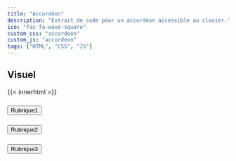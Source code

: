 ```yaml
---
title: "Accordéon"
description: "Extrait de code pour un accordéon accessible au clavier."
ico: "fas fa-wave-square"
custom_css: "accordeon"
custom_js: "accordeon"
tags: ["HTML", "CSS", "JS"]
---
```


## Visuel

{{< innerhtml >}}
 <div id="accordionGroup" class="accordion">
            <h3>
                <button type="button" aria-expanded="false" class="accordion-trigger" aria-controls="sect1"
                    id="accordion1id">
                    <span class="accordion-title">
                        Rubrique1
                        <span class="accordion-icon"></span>
                    </span>
                </button>
            </h3>
            <div id="sect1" role="region" aria-labelledby="accordion1id" class="accordion-panel" hidden="">
                <div>
                    <p>Consectetur cupidatat nisi amet exercitation quis mollit. Incididunt labore voluptate labore
                        nostrud incididunt fugiat labore est anim tempor et Lorem dolor ea. Est aute sint velit deserunt
                        qui adipisicing magna cillum fugiat et exercitation. Consectetur excepteur aliquip duis
                        consectetur minim tempor amet sint fugiat duis irure do. Laboris magna cupidatat sint enim non
                        occaecat cillum anim consectetur mollit laboris anim. Ea velit fugiat nisi aliquip labore sit
                        Lorem laborum mollit sit culpa non sunt.</p>
                    <p>Consectetur cupidatat nisi amet exercitation quis mollit. Incididunt labore voluptate labore
                        nostrud incididunt fugiat labore est anim tempor et Lorem dolor ea. Est aute sint velit deserunt
                        qui adipisicing magna cillum fugiat et exercitation. Consectetur excepteur aliquip duis
                        consectetur minim tempor amet sint fugiat duis irure do. Laboris magna cupidatat sint enim non
                        occaecat cillum anim consectetur mollit laboris anim. Ea velit fugiat nisi aliquip labore sit
                        Lorem laborum mollit sit culpa non sunt.</p>
                </div>
            </div>
            <h3>
                <button type="button" aria-expanded="false" class="accordion-trigger" aria-controls="sect2"
                    id="accordion2id">
                    <span class="accordion-title">
                        Rubrique2
                        <span class="accordion-icon"></span>
                    </span>
                </button>
            </h3>
            <div id="sect2" role="region" aria-labelledby="accordion2id" class="accordion-panel" hidden="">
                <div>
                    <p>Consectetur cupidatat nisi amet exercitation quis mollit. Incididunt labore voluptate labore
                        nostrud incididunt fugiat labore est anim tempor et Lorem dolor ea. Est aute sint velit deserunt
                        qui adipisicing magna cillum fugiat et exercitation. Consectetur excepteur aliquip duis
                        consectetur minim tempor amet sint fugiat duis irure do. Laboris magna cupidatat sint enim non
                        occaecat cillum anim consectetur mollit laboris anim. Ea velit fugiat nisi aliquip labore sit
                        Lorem laborum mollit sit culpa non sunt.</p>
                    <p>Consectetur cupidatat nisi amet exercitation quis mollit. Incididunt labore voluptate labore
                        nostrud incididunt fugiat labore est anim tempor et Lorem dolor ea. Est aute sint velit deserunt
                        qui adipisicing magna cillum fugiat et exercitation. Consectetur excepteur aliquip duis
                        consectetur minim tempor amet sint fugiat duis irure do. Laboris magna cupidatat sint enim non
                        occaecat cillum anim consectetur mollit laboris anim. Ea velit fugiat nisi aliquip labore sit
                        Lorem laborum mollit sit culpa non sunt.</p>
                </div>
            </div>
            <h3>
                <button type="button" aria-expanded="false" class="accordion-trigger" aria-controls="sect3"
                    id="accordion3id">
                    <span class="accordion-title">
                        Rubrique3
                        <span class="accordion-icon"></span>
                    </span>
                </button>
            </h3>
            <div id="sect3" role="region" aria-labelledby="accordion3id" class="accordion-panel" hidden="">
                <div>
                    <p>Consectetur cupidatat nisi amet exercitation quis mollit. Incididunt labore voluptate labore
                        nostrud incididunt fugiat labore est anim tempor et Lorem dolor ea. Est aute sint velit deserunt
                        qui adipisicing magna cillum fugiat et exercitation. Consectetur excepteur aliquip duis
                        consectetur minim tempor amet sint fugiat duis irure do. Laboris magna cupidatat sint enim non
                        occaecat cillum anim consectetur mollit laboris anim. Ea velit fugiat nisi aliquip labore sit
                        Lorem laborum mollit sit culpa non sunt.</p>

                    <p>Consectetur cupidatat nisi amet exercitation quis mollit. Incididunt labore voluptate labore
                        nostrud incididunt fugiat labore est anim tempor et Lorem dolor ea. Est aute sint velit deserunt
                        qui adipisicing magna cillum fugiat et exercitation. Consectetur excepteur aliquip duis
                        consectetur minim tempor amet sint fugiat duis irure do. Laboris magna cupidatat sint enim non
                        occaecat cillum anim consectetur mollit laboris anim. Ea velit fugiat nisi aliquip labore sit
                        Lorem laborum mollit sit culpa non sunt.</p>
                </div>
            </div>
        </div>

{{< /innerhtml >}}


## Extraits de code

### Code HTML

```html
 <div id="accordionGroup" class="accordion">
            <h3>
                <button type="button" aria-expanded="true" class="accordion-trigger" aria-controls="sect1"
                    id="accordion1id">
                    <span class="accordion-title">
                        Rubrique1
                        <span class="accordion-icon"></span>
                    </span>
                </button>
            </h3>
            <div id="sect1" role="region" aria-labelledby="accordion1id" class="accordion-panel">
                <div>
                    <p>Consectetur cupidatat nisi amet exercitation quis mollit. Incididunt labore voluptate labore
                        nostrud incididunt fugiat labore est anim tempor et Lorem dolor ea. Est aute sint velit deserunt
                        qui adipisicing magna cillum fugiat et exercitation. Consectetur excepteur aliquip duis
                        consectetur minim tempor amet sint fugiat duis irure do. Laboris magna cupidatat sint enim non
                        occaecat cillum anim consectetur mollit laboris anim. Ea velit fugiat nisi aliquip labore sit
                        Lorem laborum mollit sit culpa non sunt.</p>
                    <p>Consectetur cupidatat nisi amet exercitation quis mollit. Incididunt labore voluptate labore
                        nostrud incididunt fugiat labore est anim tempor et Lorem dolor ea. Est aute sint velit deserunt
                        qui adipisicing magna cillum fugiat et exercitation. Consectetur excepteur aliquip duis
                        consectetur minim tempor amet sint fugiat duis irure do. Laboris magna cupidatat sint enim non
                        occaecat cillum anim consectetur mollit laboris anim. Ea velit fugiat nisi aliquip labore sit
                        Lorem laborum mollit sit culpa non sunt.</p>
                </div>
            </div>
            <h3>
                <button type="button" aria-expanded="false" class="accordion-trigger" aria-controls="sect2"
                    id="accordion2id">
                    <span class="accordion-title">
                        Rubrique2
                        <span class="accordion-icon"></span>
                    </span>
                </button>
            </h3>
            <div id="sect2" role="region" aria-labelledby="accordion2id" class="accordion-panel" hidden="">
                <div>
                    <p>Consectetur cupidatat nisi amet exercitation quis mollit. Incididunt labore voluptate labore
                        nostrud incididunt fugiat labore est anim tempor et Lorem dolor ea. Est aute sint velit deserunt
                        qui adipisicing magna cillum fugiat et exercitation. Consectetur excepteur aliquip duis
                        consectetur minim tempor amet sint fugiat duis irure do. Laboris magna cupidatat sint enim non
                        occaecat cillum anim consectetur mollit laboris anim. Ea velit fugiat nisi aliquip labore sit
                        Lorem laborum mollit sit culpa non sunt.</p>

                    <p>Consectetur cupidatat nisi amet exercitation quis mollit. Incididunt labore voluptate labore
                        nostrud incididunt fugiat labore est anim tempor et Lorem dolor ea. Est aute sint velit deserunt
                        qui adipisicing magna cillum fugiat et exercitation. Consectetur excepteur aliquip duis
                        consectetur minim tempor amet sint fugiat duis irure do. Laboris magna cupidatat sint enim non
                        occaecat cillum anim consectetur mollit laboris anim. Ea velit fugiat nisi aliquip labore sit
                        Lorem laborum mollit sit culpa non sunt.</p>
                </div>
            </div>
            <h3>
                <button type="button" aria-expanded="false" class="accordion-trigger" aria-controls="sect3"
                    id="accordion3id">
                    <span class="accordion-title">
                        Rubrique3
                        <span class="accordion-icon"></span>
                    </span>
                </button>
            </h3>
            <div id="sect3" role="region" aria-labelledby="accordion3id" class="accordion-panel" hidden="">
                <div>
                    <p>Consectetur cupidatat nisi amet exercitation quis mollit. Incididunt labore voluptate labore
                        nostrud incididunt fugiat labore est anim tempor et Lorem dolor ea. Est aute sint velit deserunt
                        qui adipisicing magna cillum fugiat et exercitation. Consectetur excepteur aliquip duis
                        consectetur minim tempor amet sint fugiat duis irure do. Laboris magna cupidatat sint enim non
                        occaecat cillum anim consectetur mollit laboris anim. Ea velit fugiat nisi aliquip labore sit
                        Lorem laborum mollit sit culpa non sunt.</p>

                    <p>Consectetur cupidatat nisi amet exercitation quis mollit. Incididunt labore voluptate labore
                        nostrud incididunt fugiat labore est anim tempor et Lorem dolor ea. Est aute sint velit deserunt
                        qui adipisicing magna cillum fugiat et exercitation. Consectetur excepteur aliquip duis
                        consectetur minim tempor amet sint fugiat duis irure do. Laboris magna cupidatat sint enim non
                        occaecat cillum anim consectetur mollit laboris anim. Ea velit fugiat nisi aliquip labore sit
                        Lorem laborum mollit sit culpa non sunt.</p>
                </div>
            </div>
        </div>

```


### Code CSS

Pour adapter la couleur de la barre de navigation et des liens, modifier les codes couleurs dans la déclaration `:root`.

```css
:root {
    --accordeon-width: 50%;
    --acccordeon-border-radius: 0;
    --accordeon-border-color: #858585;
    --accordeon-entete-color: #212121;
    --accordeon-entete-hover-background-color: #e1edfe;
    --accordeon-entete-hover-color: #0759d5;
    --accordeon-focus-border-color: #0759d5;
    --accordeon-focus-within-background-color: #f7f7f7;
}

.accordion {
    margin: 0;
    padding: 0;
    border: 2px solid var(--accordeon-border-color);
    border-radius: var(--acccordeon-border-radius);
    width: var(--accordeon-width);
}

.accordion h3 {
    margin: 0;
    padding: 0;
}

.accordion:focus-within {
    border-color: var(--accordeon-focus-border-color);
}

.accordion>*+* {
    border-top: 1px solid var(--accordeon-border-color);
}

.accordion-trigger {
    background: none;
    color: var(--accordeon-entete-color);
    display: block;
    font-size: 1rem;
    font-weight: normal;
    margin: 0;
    padding: 1em 1.5em;
    position: relative;
    text-align: left;
    width: 100%;
    outline: none;
}

.accordion-trigger:focus {
    outline: 4px solid transparent;
}

.accordion>*:first-child .accordion-trigger,
.accordion>*:first-child {
    border-radius: var(--acccordeon-border-radius) var(--acccordeon-border-radius) 0 0;
}

.accordion>*:last-child .accordion-trigger,
.accordion>*:last-child {
    border-radius: 0 0 var(--acccordeon-border-radius) var(--acccordeon-border-radius);
}

button {
    border-style: none;
}

.accordion button::-moz-focus-inner {
    border: 0;
}

.accordion-title {
    display: block;
    pointer-events: none;
    border: transparent 2px solid;
    border-radius: var(--acccordeon-border-radius);
    padding: 0.25em;
    outline: none;
}

.accordion-trigger:focus .accordion-title {
    font-weight: bold;
}

.accordion-icon {
    border: solid currentcolor;
    border-width: 0 2px 2px 0;
    height: 0.5rem;
    pointer-events: none;
    position: absolute;
    right: 2em;
    top: 50%;
    transform: translateY(-60%) rotate(45deg);
    width: 0.5rem;
}

.accordion-trigger:focus,
.accordion-trigger:hover {
    background: var(--accordeon-entete-hover-background-color);
}

.accordion-trigger:focus .accordion-title,
.accordion-trigger:hover .accordion-title {
    color: var(--accordeon-entete-hover-color);
    font-weight: bold;
}

.accordion-trigger:focus .accordion-icon,
.accordion-trigger:hover .accordion-icon {
    border-color: var(--accordeon-entete-hover-color);
}

.accordion-trigger[aria-expanded="true"] .accordion-icon {
    transform: translateY(-50%) rotate(-135deg);
}

.accordion-panel {
    margin: 0;
    padding: 1em 1.5em;
}

/* For Edge bug https://developer.microsoft.com/en-us/microsoft-edge/platform/issues/4806035/ */
.accordion-panel[hidden] {
    display: none;
}
```


### Code javascript

```javascript

"use strict";

class Accordion {
  constructor(domNode) {
    this.rootEl = domNode;
    this.buttonEl = this.rootEl.querySelector("button[aria-expanded]");

    const controlsId = this.buttonEl.getAttribute("aria-controls");
    this.contentEl = document.getElementById(controlsId);

    this.open = this.buttonEl.getAttribute("aria-expanded") === "true";

    // add event listeners
    this.buttonEl.addEventListener("click", this.onButtonClick.bind(this));
  }

  onButtonClick() {
    this.toggle(!this.open);
  }

  toggle(open) {
    // don't do anything if the open state doesn't change
    if (open === this.open) {
      return;
    }

    // update the internal state
    this.open = open;

    // handle DOM updates
    this.buttonEl.setAttribute("aria-expanded", `${open}`);
    if (open) {
      this.contentEl.removeAttribute("hidden");
    } else {
      this.contentEl.setAttribute("hidden", "");
    }
  }

  // Add public open and close methods for convenience
  open() {
    this.toggle(true);
  }

  close() {
    this.toggle(false);
  }
}

// init accordions
const accordions = document.querySelectorAll(".accordion h3");
accordions.forEach((accordionEl) => {
  new Accordion(accordionEl);
});

```